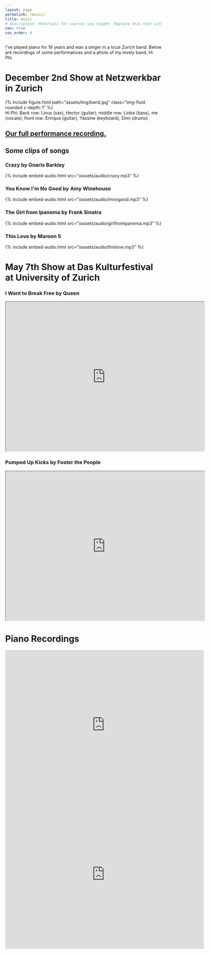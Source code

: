 ```yaml
---
layout: page
permalink: /music/
title: music
# description: Materials for courses you taught. Replace this text with your description.
nav: true
nav_order: 4
---
```


I've played piano for 18 years and was a singer in a local Zurich band. Below are recordings of some performances and a photo of my lovely band, Hi Phi.

# December 2nd Show at Netzwerkbar in Zurich

<div class="row mt-3">
    <div class="col-sm mt-3 mt-md-0">
        {% include figure.html path="assets/img/band.jpg" class="img-fluid rounded z-depth-1" %}
    </div>
</div>
<div class="caption">
    Hi Phi. Back row: Linus (sax), Hector (guitar); middle row: Lioba (bass), me (vocals); front row: Enrique (guitar), Yassine (keyboard), Dimi (drums)
</div>

## <a href='https://drive.google.com/file/d/1nEHh97I_6i-IhXay-hxe-NCrW2q2Ie2d/view?usp=share_link'>Our full performance recording.</a>

## Some clips of songs
<!-- Spooky by Dusty Springfield
{% include embed-audio.html src="/assets/audio/spooky.mp3" %} -->

### Crazy by Gnarls Barkley
{% include embed-audio.html src="/assets/audio/crazy.mp3" %}

### You Know I'm No Good by Amy Winehouse
{% include embed-audio.html src="/assets/audio/imnogood.mp3" %}

### The Girl from Ipanema by Frank Sinatra
{% include embed-audio.html src="/assets/audio/girlfromipanema.mp3" %}

### This Love by Maroon 5
{% include embed-audio.html src="/assets/audio/thislove.mp3" %}
<br/>

# May 7th Show at Das Kulturfestival at University of Zurich

### I Want to Break Free by Queen
<iframe src="https://drive.google.com/file/d/1XIr8MXF7wYhDgJaktMDVze0pYmi4gDgQ/preview" width="640" height="480" allow="autoplay"></iframe>

### Pumped Up Kicks by Foster the People
<iframe src="https://drive.google.com/file/d/1-njiBuJzEVaQdqXKRgDi4qrNMf5slYgt/preview" width="640" height="480" allow="autoplay"></iframe>

<!-- Pumped Up Kicks by Foster the People
<iframe width="420" height="315" src="https://photos.google.com/share/AF1QipOXGDJp6IrKOleZ006UZD_L-S4BQA4WSrty1IAZxjyYugr4fZxaQlnLf078_QSMGQ/photo/AF1QipOsGU4u6AjJhim9GGtH3d1MR5de4Z0xmDlxP3mt?key=WFpaZTlRSGdDWDZvb2pzU3F4bTlreFJpTUZ5NExR" frameborder="0" allowfullscreen></iframe> -->
<br/> 

# Piano Recordings

<iframe width="640" height="480" src="https://www.youtube.com/embed/OLcH1IWrdrQ" frameborder="0" allowfullscreen></iframe>

<iframe width="640" height="480" src="https://www.youtube.com/embed/mlY3MoE-vRE" frameborder="0" allowfullscreen></iframe>


